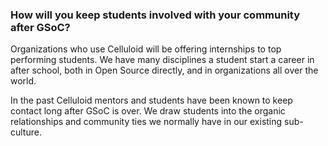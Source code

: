 ### How will you keep students involved with your community after GSoC?

Organizations who use Celluloid will be offering internships to top performing students. We have many disciplines a student start a career in after school, both in Open Source directly, and in organizations all over the world.

In the past Celluloid mentors and students have been known to keep contact long after GSoC is over. We draw students into the organic relationships and community ties we normally have in our existing sub-culture.
